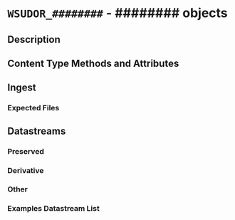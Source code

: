 # `WSUDOR_########` - ######## objects

## Description



## Content Type Methods and Attributes



## Ingest

### Expected Files



## Datastreams

### Preserved



### Derivative



### Other



### Examples Datastream List